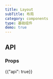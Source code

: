 ```yaml
---
title: Layout
subTitle: 布局
category: components
type: 基础组件
demo: true
---
```


## API

### Props

{{"api": true}}
